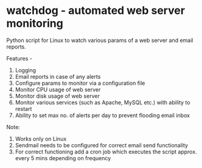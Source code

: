 watchdog - automated web server monitoring
==========================================

Python script for Linux to watch various params of a web server and email reports.

Features -

1. Logging
2. Email reports in case of any alerts
3. Configure params to monitor via a configuration file
4. Monitor CPU usage of web server
5. Monitor disk usage of web server
6. Monitor various services (such as Apache, MySQL etc.) with ability to restart
7. Ability to set max no. of alerts per day to prevent flooding email inbox

Note:

1. Works only on Linux
2. Sendmail needs to be configured for correct email send functionality
3. For correct functioning add a cron job which executes the script approx. every 5 mins depending on frequency
